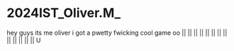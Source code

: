 # 2024IST_Oliver.M_
hey guys its me oliver i got a pwetty fwicking cool game
  oo
  ||
  ||
  ||
  ||
  ||
  ||
  ||
  ||
  ||
  ||
  ||
  ||
  ||
   U